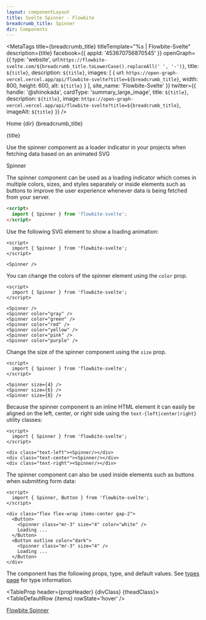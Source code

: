 ```yaml
---
layout: componentLayout
title: Svelte Spinner - Flowbite
breadcrumb_title: Spinner
dir: Components
---
```



<MetaTags
  title={breadcrumb_title}
  titleTemplate="%s | Flowbite-Svelte"
  description={title}
  facebook={{
  appId: '453670756870545'
}}
openGraph={{
  type: 'website',
  url:`https://flowbite-svelte.com/${breadcrumb_title.toLowerCase().replaceAll(' ', '-')}`,
    title: `${title}`,
    description: `${title}`,
    images: [
      {
        url: `https://open-graph-vercel.vercel.app/api/flowbite-svelte?title=${breadcrumb_title}`,
        width: 800,
        height: 600,
        alt: `${title}`
      }
    ],
    site_name: 'Flowbite-Svelte'
  }}
  twitter={{
    handle: '@shinokada',
    cardType: 'summary_large_image',
    title: `${title}`,
    description: `${title}`,
    image: `https://open-graph-vercel.vercel.app/api/flowbite-svelte?title=${breadcrumb_title}`,
    imageAlt: `${title}`
  }}
/>

<script>
  import { Htwo, ExampleDiv, GitHubSource, CompoDescription, TableProp, TableDefaultRow} from '../utils'
import { MetaTags } from 'svelte-meta-tags';
  import { Breadcrumb, BreadcrumbItem, Heading, P, A } from '$lib'
  import { props as items }  from '../props/Spinner.json'
  let propHeader = ['Name', 'Type', 'Default']
  let divClass='w-full relative overflow-x-auto shadow-md sm:rounded-lg py-4'
  let theadClass ='text-xs text-gray-700 uppercase bg-gray-50 dark:bg-gray-700 dark:text-white'
</script>

<Breadcrumb class="pt-16 py-8">
  <BreadcrumbItem href="/" home >Home</BreadcrumbItem>
  <BreadcrumbItem>{dir}</BreadcrumbItem>
  <BreadcrumbItem>{breadcrumb_title}</BreadcrumbItem>
</Breadcrumb>

<Heading class="mb-2" tag="h1" customSize="text-3xl">{title}</Heading>

<CompoDescription>Use the spinner component as a loader indicator in your projects when fetching data based on an animated SVG</CompoDescription>

<ExampleDiv>
<GitHubSource href="spinners/Spinner.svelte">Spinner</GitHubSource>
</ExampleDiv>

The spinner component can be used as a loading indicator which comes in multiple colors, sizes, and styles separately or inside elements such as buttons to improve the user experience whenever data is being fetched from your server.

<Htwo label="Setup" />

```html
<script>
  import { Spinner } from 'flowbite-svelte';
</script>
```

<Htwo label="Default spinner"/>

Use the following SVG element to show a loading animation:

```svelte example hideScript
<script>
  import { Spinner } from 'flowbite-svelte';
</script>

<Spinner />
```

<Htwo label="Colors" />

You can change the colors of the spinner element using the `color` prop.

```svelte example hideScript
<script>
  import { Spinner } from 'flowbite-svelte';
</script>

<Spinner />
<Spinner color="gray" />
<Spinner color="green" />
<Spinner color="red" />
<Spinner color="yellow" />
<Spinner color="pink" />
<Spinner color="purple" />
```

<Htwo label="Sizes" />

Change the size of the spinner component using the `size` prop.

```svelte example hideScript
<script>
  import { Spinner } from 'flowbite-svelte';
</script>

<Spinner size={4} />
<Spinner size={6} />
<Spinner size={8} />
```

<Htwo label="Alignment" />

Because the spinner component is an inline HTML element it can easily be aligned on the left, center, or right side using the `text-{left|center|right}` utility classes:

```svelte example hideScript
<script>
  import { Spinner } from 'flowbite-svelte';
</script>

<div class="text-left"><Spinner/></div>
<div class="text-center"><Spinner/></div>
<div class="text-right"><Spinner/></div>
```

<Htwo label="Buttons" />

The spinner component can also be used inside elements such as buttons when submitting form data:

```svelte example
<script>
  import { Spinner, Button } from 'flowbite-svelte';
</script>

<div class="flex flex-wrap items-center gap-2">
  <Button>
    <Spinner class="mr-3" size="4" color="white" />
    Loading ...
  </Button>
  <Button outline color="dark">
    <Spinner class="mr-3" size="4" />
    Loading ...
  </Button>
</div>
```

<Htwo label="Props" />

The component has the following props, type, and default values. See <A href="/pages/types">types page</A> for type information.

<TableProp header={propHeader} {divClass} {theadClass}>
  <TableDefaultRow {items} rowState='hover' />
</TableProp>

<Htwo label="References" />

<P>
  <A href="https://flowbite.com/docs/components/spinner/" target="_blank" rel="noreferrer" class="link"
    >Flowbite Spinner</A>
</P>
